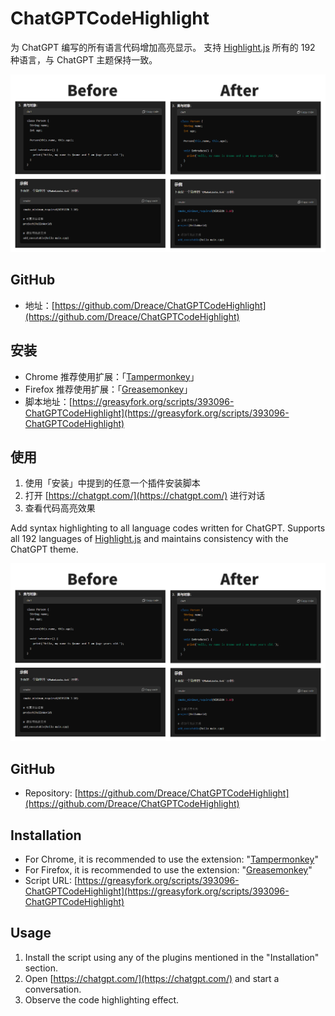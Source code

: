 # ChatGPTCodeHighlight

为 ChatGPT 编写的所有语言代码增加高亮显示。
支持 [Highlight.js](https://highlightjs.org/) 所有的 192 种语言，与 ChatGPT 主题保持一致。

![preview](./preview.png)

## GitHub

- 地址：[https://github.com/Dreace/ChatGPTCodeHighlight](https://github.com/Dreace/ChatGPTCodeHighlight)

## 安装

- Chrome 推荐使用扩展：「[Tampermonkey](https://chrome.google.com/webstore/detail/dhdgffkkebhmkfjojejmpbldmpobfkfo)」
- Firefox 推荐使用扩展：「[Greasemonkey](https://addons.mozilla.org/en-US/firefox/addon/greasemonkey/)」
- 脚本地址：[https://greasyfork.org/scripts/393096-ChatGPTCodeHighlight](https://greasyfork.org/scripts/393096-ChatGPTCodeHighlight)

## 使用

1. 使用「安装」中提到的任意一个插件安装脚本
2. 打开 [https://chatgpt.com/](https://chatgpt.com/) 进行对话
3. 查看代码高亮效果

Add syntax highlighting to all language codes written for ChatGPT. Supports all 192 languages of [Highlight.js](https://highlightjs.org/) and maintains consistency with the ChatGPT theme.

![preview](./preview.png)

## GitHub

- Repository: [https://github.com/Dreace/ChatGPTCodeHighlight](https://github.com/Dreace/ChatGPTCodeHighlight)

## Installation

- For Chrome, it is recommended to use the extension: "[Tampermonkey](https://chrome.google.com/webstore/detail/dhdgffkkebhmkfjojejmpbldmpobfkfo)"
- For Firefox, it is recommended to use the extension: "[Greasemonkey](https://addons.mozilla.org/en-US/firefox/addon/greasemonkey/)"
- Script URL: [https://greasyfork.org/scripts/393096-ChatGPTCodeHighlight](https://greasyfork.org/scripts/393096-ChatGPTCodeHighlight)

## Usage

1. Install the script using any of the plugins mentioned in the "Installation" section.
2. Open [https://chatgpt.com/](https://chatgpt.com/) and start a conversation.
3. Observe the code highlighting effect.
